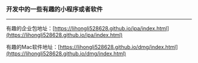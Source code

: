 
### 开发中的一些有趣的小程序或者软件

----------------------


 有趣的企业包地址：[https://lihongli528628.github.io/ipa/index.html](https://lihongli528628.github.io/ipa/index.html)


 有趣的Mac软件地址：[https://lihongli528628.github.io/dmg/index.html](https://lihongli528628.github.io/dmg/index.html)















